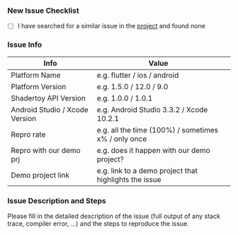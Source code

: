 ### New Issue Checklist

- [ ] I have searched for a similar issue in the [project](https://github.com/ivoleitao/shadertoy_api/issues) and found none

### Issue Info

| Info                           | Value                                                 |      |
| ------------------------------ | ----------------------------------------------------- | ---- |
| Platform Name                  | e.g. flutter / ios / android                          |      |
| Platform Version               | e.g.  1.5.0 / 12.0 / 9.0                              |      |
| Shadertoy API Version          | e.g.  1.0.0 / 1.0.1                                   |      |
| Android Studio / Xcode Version | e.g. Android Studio 3.3.2 / Xcode 10.2.1              |      |
| Repro rate                     | e.g. all the time (100%) / sometimes x% / only once   |      |
| Repro with our demo prj        | e.g. does it happen with our demo project?            |      |
| Demo project link              | e.g. link to a demo project that highlights the issue |      |

### Issue Description and Steps

Please fill in the detailed description of the issue (full output of any stack trace, compiler error, ...) and the steps to reproduce the issue.